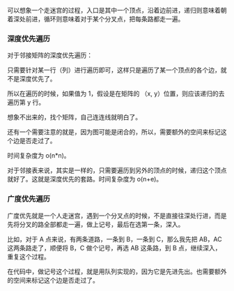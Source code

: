 可以想象一个走迷宫的过程，入口是其中一个顶点，沿着边前进，递归则意味着朝着深处前进，循环则意味着对于某个分叉点，把每条路都走一遍。

### 深度优先遍历

对于邻接矩阵的深度优先遍历：

只需要针对某一行（列）进行遍历即可，这样只是遍历了某一个顶点的各个边，就不是深度优先了。

所以在遍历的时候，如果值为 1，假设是在矩阵的 （x, y）位置，则应该递归的去遍历第 y 行。

想象不出来的，找个矩阵，自己连连线就明白了。

还有一个需要注意的就是，因为图可能是闭合的，所以，需要额外的空间来标记这个边是否走过了。

时间复杂度为 o(n*n)。



对于邻接表来说，其实是一样的，只需要遍历到另外的顶点的时候，递归这个顶点就好了。这就是深度优先的套路。时间复杂度为 o(n+e)。



### 广度优先遍历

广度优先就是一个人走迷宫，遇到一个分叉点的时候，不是直接往深处行进，而是先将分叉的路全部都走一遍，做上记号，最后在选第一条，深入。

比如，对于 A 点来说，有两条道路，一条到 B，一条到 C，那么我先把 AB，AC 这两条路走了，顺便将 B，C 做个记号，再选 AB 这条路，到 B 点，继续深入，重复这个过程。

在代码中，做记号这个过程，就是用队列实现的，因为它是先进先出。也需要额外的空间来标记这个边是否走过了。

